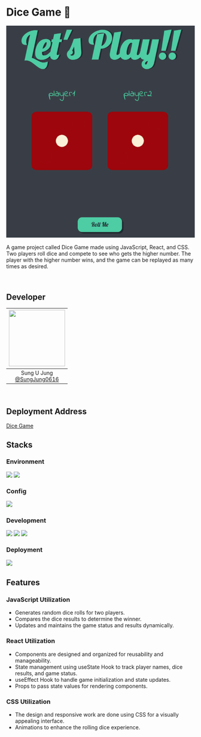 # Dice Game 🎲

![image](./public/images/mainpage.png)

A game project called Dice Game made using JavaScript, React, and CSS. Two players roll dice and compete to see who gets the higher number. The player with the higher number wins, and the game can be replayed as many times as desired.

<br>

## Developer

| <img src="https://avatars.githubusercontent.com/u/35758170?v=4" width="150" height="150"/> |
| :----------------------------------------------------------------------------------------: |
|              Sung U Jung<br/>[@SungJung0616](https://github.com/SungJung0616)              |

<br>

## Deployment Address

[Dice Game](https://sj-diceplay.netlify.app/)

## Stacks

### Environment

<img src="https://img.shields.io/badge/git-F05032?style=for-the-badge&logo=git&logoColor=white"> <img src="https://img.shields.io/badge/github-181717?style=for-the-badge&logo=github&logoColor=white">

### Config

<img src="https://img.shields.io/badge/NPM-%23CB3837.svg?style=for-the-badge&logo=npm&logoColor=white">

### Development

<img src="https://img.shields.io/badge/react-61DAFB?style=for-the-badge&logo=react&logoColor=black"> <img src="https://img.shields.io/badge/javascript-F7DF1E?style=for-the-badge&logo=javascript&logoColor=black"> <img src="https://img.shields.io/badge/css-1572B6?style=for-the-badge&logo=css3&logoColor=white">

### Deployment

<img src="https://img.shields.io/badge/netlify-%23000000.svg?style=for-the-badge&logo=netlify&logoColor=#00C7B7">
<br>

## Features

### JavaScript Utilization

- Generates random dice rolls for two players.
- Compares the dice results to determine the winner.
- Updates and maintains the game status and results dynamically.

### React Utilization

- Components are designed and organized for reusability and manageability.
- State management using useState Hook to track player names, dice results, and game status.
- useEffect Hook to handle game initialization and state updates.
- Props to pass state values for rendering components.

### CSS Utilization

- The design and responsive work are done using CSS for a visually appealing interface.
- Animations to enhance the rolling dice experience.

